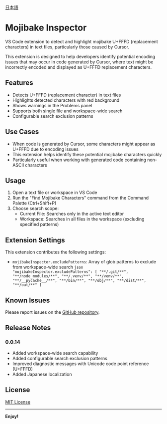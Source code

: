 [日本語](README.ja.md)

# Mojibake Inspector

VS Code extension to detect and highlight mojibake U+FFFD (replacement characters) in text files, particularly those caused by Cursor.

This extension is designed to help developers identify potential encoding issues that may occur in code generated by Cursor, where text might be incorrectly encoded and displayed as U+FFFD replacement characters.

## Features

- Detects U+FFFD (replacement character) in text files
- Highlights detected characters with red background
- Shows warnings in the Problems panel
- Supports both single file and workspace-wide search
- Configurable search exclusion patterns

## Use Cases

- When code is generated by Cursor, some characters might appear as U+FFFD due to encoding issues
- This extension helps identify these potential mojibake characters quickly
- Particularly useful when working with generated code containing non-ASCII characters

## Usage

1. Open a text file or workspace in VS Code
2. Run the "Find Mojibake Characters" command from the Command Palette (Ctrl+Shift+P)
3. Choose search scope:
   - Current File: Searches only in the active text editor
   - Workspace: Searches in all files in the workspace (excluding specified patterns)

## Extension Settings

This extension contributes the following settings:

* `mojibakeInspector.excludePatterns`: Array of glob patterns to exclude from workspace-wide search  ```json
  "mojibakeInspector.excludePatterns": [
    "**/.git/**",
    "**/node_modules/**",
    "**/.venv/**",
    "**/venv/**",
    "**/__pycache__/**",
    "**/bin/**",
    "**/obj/**",
    "**/dist/**",
    "**/out/**"
  ]  ```

## Known Issues

Please report issues on the [GitHub repository](https://github.com/ktyubeshi/mojibake-inspector/issues).

## Release Notes

### 0.0.14

- Added workspace-wide search capability
- Added configurable search exclusion patterns
- Improved diagnostic messages with Unicode code point reference (U+FFFD)
- Added Japanese localization

## License

[MIT License](LICENSE)

---

**Enjoy!**
